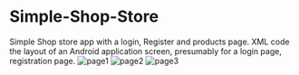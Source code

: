 # Simple-Shop-Store
Simple Shop store app with a login, Register and products page.
XML code the layout of an Android application screen, presumably for a login page, registration page.
![page1](https://github.com/Machariagithub/Simple-Shop-Store/assets/116189394/b80f359d-6f9e-440a-bbab-d92365c81de6)
![page2](https://github.com/Machariagithub/Simple-Shop-Store/assets/116189394/c8b50705-3690-4cf4-989c-cb7fa72b24ad)
![page3](https://github.com/Machariagithub/Simple-Shop-Store/assets/116189394/946ed983-26c3-4faf-afaf-254bbd6b4760)

